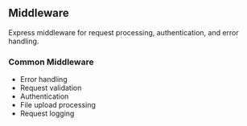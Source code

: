 ## Middleware

Express middleware for request processing, authentication, and error handling.

### Common Middleware
- Error handling
- Request validation
- Authentication
- File upload processing
- Request logging